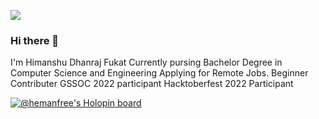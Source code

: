 ![](https://komarev.com/ghpvc/?username=HemanFree&style=plastic&color=blueviolet)

### Hi there 👋

I'm Himanshu Dhanraj Fukat 
Currently pursing Bachelor Degree in Computer Science and Engineering
Applying for Remote Jobs.
Beginner Contributer
GSSOC 2022 participant
Hacktoberfest 2022 Participant

[![@hemanfree's Holopin board](https://holopin.io/api/user/board?user=hemanfree)](https://holopin.io/@hemanfree)

<!--
**HemanFree/HemanFree** is a ✨ _special_ ✨ repository because its `README.md` (this file) appears on your GitHub profile.

Here are some ideas to get you started:

- 🔭 I’m currently working on ...
- 🌱 I’m currently learning ...
- 👯 I’m looking to collaborate on ...
- 🤔 I’m looking for help with ...
- 💬 Ask me about ...
- 📫 How to reach me: ...
- 😄 Pronouns: ...
- ⚡ Fun fact: ...
-->
